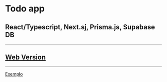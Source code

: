 # Todo app

## React/Typescript, Next.sj, Prisma.js, Supabase DB
----
<a href="https://github.com/mvfernandes/todo-app-full-stack-react" target="_blank"> Web Version </a>
----
----
<a href="https://ehssyg.dm.files.1drv.com/y4mAZZXApPUZD2RWk840HL9Zrd1uiBAqwoklc8e6_A6Ch1cRyXivPgNlCoOkTW5efJLUwor84zR7NKjg3RQLl8nRP0eNjUNqTGSOzOuHqgTJv6ExjEEglqT3HGe0sOMbNrtUGzWPMvh0WyZx1WCDE0zUE3IqgI8Ufhud78hakPR5RQvnYtdMfXz7k_DXNByGMvVljXRsLLzSuqxsCR069Ceaw/2021-11-15-12-23-00.gif?psid=1" target="_blank_" >Exemplo</a>
